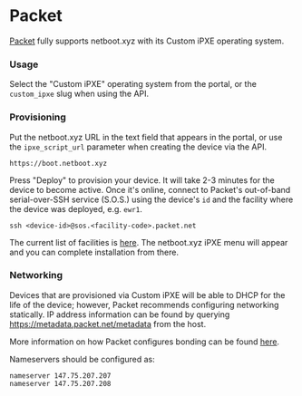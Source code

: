 # Packet

[Packet](https://packet.net) fully supports netboot.xyz with its Custom iPXE
operating system.

### Usage

Select the "Custom iPXE" operating system from the portal, or the `custom_ipxe`
slug when using the API. 

### Provisioning

Put the netboot.xyz URL in the text field that appears in the portal, or use the
`ipxe_script_url` parameter when creating the device via the API.

    https://boot.netboot.xyz

Press "Deploy" to provision your device. It will take 2-3 minutes for the device
to become active. Once it's online, connect to Packet's out-of-band serial-over-SSH
service (S.O.S.) using the device's `id` and the facility where the device was
deployed, e.g. `ewr1`.

    ssh <device-id>@sos.<facility-code>.packet.net

The current list of facilities is [here](https://www.packet.net/locations/). The
netboot.xyz iPXE menu will appear and you can complete installation from there.

### Networking

Devices that are provisioned via Custom iPXE will be able to DHCP for the life of
the device; however, Packet recommends configuring networking statically. IP
address information can be found by querying https://metadata.packet.net/metadata
from the host.

More information on how Packet configures bonding can be found
[here](https://www.packet.net/help/kb/how-does-the-packet-bonded-network-interface-work/).

Nameservers should be configured as:

    nameserver 147.75.207.207
    nameserver 147.75.207.208
